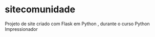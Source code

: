 # sitecomunidade
Projeto de site criado com Flask em Python , durante o curso Python Impressionador 
